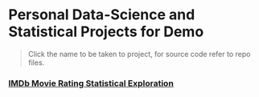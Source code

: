 # Personal Data-Science and Statistical Projects for Demo
> Click the name to be taken to project, for source code refer to repo files.

### [IMDb Movie Rating Statistical Exploration](https://htmlpreview.github.io/?https://raw.githubusercontent.com/GavinSouth/demo_portfolio_projects/main/IMDb_age_rating_statistics.html)
